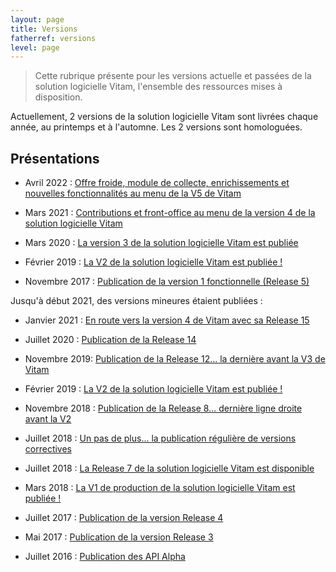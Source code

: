 ```yaml
---
layout: page
title: Versions
fatherref: versions
level: page
---
```


> Cette rubrique présente pour les versions actuelle et passées de la solution logicielle Vitam, l'ensemble des ressources mises à disposition.

Actuellement, 2 versions de la solution logicielle Vitam sont livrées chaque année, au printemps et à l'automne.
Les 2 versions sont homologuées.

## Présentations

- Avril 2022 : [Offre froide, module de collecte, enrichissements et nouvelles fonctionnalités au menu de la V5 de Vitam](http://www.programmevitam.fr/2022/04/13/Version5/)

- Mars 2021 : [Contributions et front-office au menu de la version 4 de la solution logicielle Vitam](http://www.programmevitam.fr/2021/03/15/V4/)

- Mars 2020 : [La version 3 de la solution logicielle Vitam est publiée](https://www.programmevitam.fr/2020/03/30/V3/)

- Février 2019 : [La V2 de la solution logicielle Vitam est publiée !](https://www.programmevitam.fr/2019/02/18/R9/)

- Novembre 2017 : [Publication de la version 1 fonctionnelle (Release 5)](https://www.programmevitam.fr/2017/11/29/R5/)


Jusqu'à début 2021, des versions mineures étaient publiées : 
- Janvier 2021 : [En route vers la version 4 de Vitam avec sa Release 15](https://www.programmevitam.fr/2021/01/15/Release15/)

- Juillet 2020 : [Publication de la Release 14](http://www.programmevitam.fr/2020/07/16/Release14/)

- Novembre 2019: [Publication de la Release 12... la dernière avant la V3 de Vitam](https://www.programmevitam.fr/2019/11/29/Release12/)

- Février 2019 : [La V2 de la solution logicielle Vitam est publiée !](https://www.programmevitam.fr/2019/02/18/R9/)

- Novembre 2018 : [Publication de la Release 8... dernière ligne droite avant la V2](https://www.programmevitam.fr/2018/11/29/R8/)

- Juillet 2018 : [Un pas de plus... la publication régulière de versions correctives](https://www.programmevitam.fr/2018/07/31/R7.1/)

- Juillet 2018 : [La Release 7 de la solution logicielle Vitam est disponible](https://www.programmevitam.fr/2018/07/03/R7/)

- Mars 2018 : [La V1 de production de la solution logicielle Vitam est publiée !](https://www.programmevitam.fr/2018/03/22/V1Prod/)

- Juillet 2017 : [Publication de la version Release 4](https://www.programmevitam.fr/2017/07/21/R4/)

- Mai 2017 : [Publication de la version Release 3](https://www.programmevitam.fr/2017/05/02/R3/)

- Juillet 2016 : [Publication des API Alpha](https://www.programmevitam.fr/2016/07/18/alpha-API/)